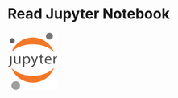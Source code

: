 # Read Jupyter Notebook
<a href="https://github.com/andrewrgarcia/monte-carlo/blob/master/montecarlo.ipynb"><img src="jupyter.png" alt="drawing" width="100"/></a>
